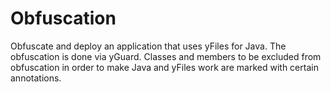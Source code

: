 # Obfuscation
  

 Obfuscate and deploy an application that uses yFiles for Java. The obfuscation is done via yGuard. Classes and members to be excluded from obfuscation in order to make Java and yFiles work are marked with certain annotations.   